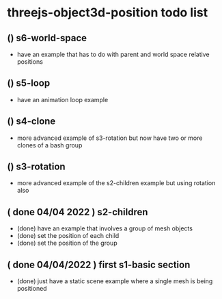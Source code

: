 # threejs-object3d-position todo list


## () s6-world-space
* have an example that has to do with parent and world space relative positions

## () s5-loop
* have an animation loop example

## () s4-clone
* more advanced example of s3-rotation but now have two or more clones of a bash group

## () s3-rotation
* more advanced example of the s2-children example but using rotation also

## ( done 04/04 2022 ) s2-children
* (done) have an example that involves a group of mesh objects
* (done) set the position of each child
* (done) set the position of the group

## ( done 04/04/2022 ) first s1-basic section
* (done) just have a static scene example where a single mesh is being positioned
